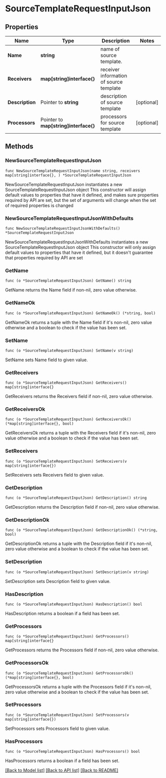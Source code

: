 # SourceTemplateRequestInputJson

## Properties

Name | Type | Description | Notes
------------ | ------------- | ------------- | -------------
**Name** | **string** | name of source template. | 
**Receivers** | **map[string]interface{}** | receiver information of source template | 
**Description** | Pointer to **string** | description of source template | [optional] 
**Processors** | Pointer to **map[string]interface{}** | processors for source template | [optional] 

## Methods

### NewSourceTemplateRequestInputJson

`func NewSourceTemplateRequestInputJson(name string, receivers map[string]interface{}, ) *SourceTemplateRequestInputJson`

NewSourceTemplateRequestInputJson instantiates a new SourceTemplateRequestInputJson object
This constructor will assign default values to properties that have it defined,
and makes sure properties required by API are set, but the set of arguments
will change when the set of required properties is changed

### NewSourceTemplateRequestInputJsonWithDefaults

`func NewSourceTemplateRequestInputJsonWithDefaults() *SourceTemplateRequestInputJson`

NewSourceTemplateRequestInputJsonWithDefaults instantiates a new SourceTemplateRequestInputJson object
This constructor will only assign default values to properties that have it defined,
but it doesn't guarantee that properties required by API are set

### GetName

`func (o *SourceTemplateRequestInputJson) GetName() string`

GetName returns the Name field if non-nil, zero value otherwise.

### GetNameOk

`func (o *SourceTemplateRequestInputJson) GetNameOk() (*string, bool)`

GetNameOk returns a tuple with the Name field if it's non-nil, zero value otherwise
and a boolean to check if the value has been set.

### SetName

`func (o *SourceTemplateRequestInputJson) SetName(v string)`

SetName sets Name field to given value.


### GetReceivers

`func (o *SourceTemplateRequestInputJson) GetReceivers() map[string]interface{}`

GetReceivers returns the Receivers field if non-nil, zero value otherwise.

### GetReceiversOk

`func (o *SourceTemplateRequestInputJson) GetReceiversOk() (*map[string]interface{}, bool)`

GetReceiversOk returns a tuple with the Receivers field if it's non-nil, zero value otherwise
and a boolean to check if the value has been set.

### SetReceivers

`func (o *SourceTemplateRequestInputJson) SetReceivers(v map[string]interface{})`

SetReceivers sets Receivers field to given value.


### GetDescription

`func (o *SourceTemplateRequestInputJson) GetDescription() string`

GetDescription returns the Description field if non-nil, zero value otherwise.

### GetDescriptionOk

`func (o *SourceTemplateRequestInputJson) GetDescriptionOk() (*string, bool)`

GetDescriptionOk returns a tuple with the Description field if it's non-nil, zero value otherwise
and a boolean to check if the value has been set.

### SetDescription

`func (o *SourceTemplateRequestInputJson) SetDescription(v string)`

SetDescription sets Description field to given value.

### HasDescription

`func (o *SourceTemplateRequestInputJson) HasDescription() bool`

HasDescription returns a boolean if a field has been set.

### GetProcessors

`func (o *SourceTemplateRequestInputJson) GetProcessors() map[string]interface{}`

GetProcessors returns the Processors field if non-nil, zero value otherwise.

### GetProcessorsOk

`func (o *SourceTemplateRequestInputJson) GetProcessorsOk() (*map[string]interface{}, bool)`

GetProcessorsOk returns a tuple with the Processors field if it's non-nil, zero value otherwise
and a boolean to check if the value has been set.

### SetProcessors

`func (o *SourceTemplateRequestInputJson) SetProcessors(v map[string]interface{})`

SetProcessors sets Processors field to given value.

### HasProcessors

`func (o *SourceTemplateRequestInputJson) HasProcessors() bool`

HasProcessors returns a boolean if a field has been set.


[[Back to Model list]](../README.md#documentation-for-models) [[Back to API list]](../README.md#documentation-for-api-endpoints) [[Back to README]](../README.md)


